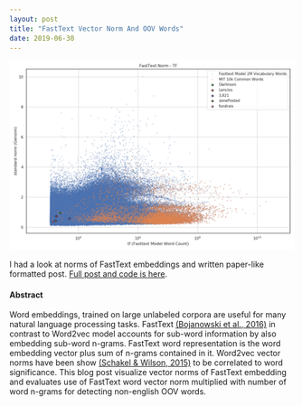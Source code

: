 ```yaml
---
layout: post
title: "FastText Vector Norm And OOV Words"
date: 2019-06-30
---
```


![standard_norm-tf](https://raw.githubusercontent.com/vackosar/fasttext-vector-norms-and-oov-words/master/results/standard_norm-tf.png)

I had a look at norms of FastText embeddings and written paper-like formatted post. [Full post and code is here](https://github.com/vackosar/fasttext-vector-norms-and-oov-words/blob/master/README.md).

#### Abstract

Word embeddings, trained on large unlabeled corpora are useful for many natural language processing tasks. FastText [(Bojanowski et al., 2016)](https://arxiv.org/abs/1607.04606) in contrast to Word2vec model accounts for sub-word information by also embedding sub-word n-grams. FastText word representation is the word embedding vector plus sum of n-grams contained in it.
Word2vec vector norms have been show [(Schakel & Wilson, 2015)](http://arxiv.org/abs/1508.02297) to be correlated to word significance. This blog post visualize vector norms of FastText embedding and evaluates use of FastText word vector norm multiplied with number of word n-grams for detecting non-english OOV words.


